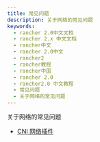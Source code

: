 ```yaml
---
title: 常见问题
description: 关于网络的常见问题
keywords:
  - rancher 2.0中文文档
  - rancher 2.x 中文文档
  - rancher中文
  - rancher 2.0中文
  - rancher2
  - rancher教程
  - rancher中国
  - rancher 2.0
  - rancher2.0 中文教程
  - 常见问题
  - 关于网络的常见问题
---
```


关于网络的常见问题

- [CNI 网络插件](/docs/faq/networking/cni-providers/_index)
